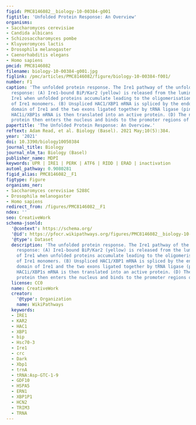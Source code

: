 ```yaml
---
figid: PMC8146082__biology-10-00384-g001
figtitle: 'Unfolded Protein Response: An Overview'
organisms:
- Saccharomyces cerevisiae
- Candida albicans
- Schizosaccharomyces pombe
- Kluyveromyces lactis
- Drosophila melanogaster
- Caenorhabditis elegans
- Homo sapiens
pmcid: PMC8146082
filename: biology-10-00384-g001.jpg
figlink: /pmc/articles/PMC8146082/figure/biology-10-00384-f001/
number: F1
caption: 'The unfolded protein response. The Ire1 pathway of the unfolded protein
  response: (A) Ire1-bound BiP/Kar2 (yellow) is released from the luminal domain of
  Ire1 when unfolded proteins accumulate leading to the oligomerisation and trans-autophosphorylation
  of Ire1 monomers. (B) Unspliced HAC1/XBP1 mRNA is spliced by the endoribonuclease
  domain of Ire1 and the two exons ligated together by tRNA ligase (pink). (C) The
  HAC1i/XBP1s mRNA is then translated into an active protein. (D) The newly synthesised
  protein then enters the nucleus and binds to the promoter regions of target genes.'
papertitle: 'The Unfolded Protein Response: An Overview.'
reftext: Adam Read, et al. Biology (Basel). 2021 May;10(5):384.
year: '2021'
doi: 10.3390/biology10050384
journal_title: Biology
journal_nlm_ta: Biology (Basel)
publisher_name: MDPI
keywords: UPR | IRE1 | PERK | ATF6 | RIDD | ERAD | inactivation
automl_pathway: 0.9080281
figid_alias: PMC8146082__F1
figtype: Figure
organisms_ner:
- Saccharomyces cerevisiae S288C
- Drosophila melanogaster
- Homo sapiens
redirect_from: /figures/PMC8146082__F1
ndex: ''
seo: CreativeWork
schema-jsonld:
  '@context': https://schema.org/
  '@id': https://pfocr.wikipathways.org/figures/PMC8146082__biology-10-00384-g001.html
  '@type': Dataset
  description: 'The unfolded protein response. The Ire1 pathway of the unfolded protein
    response: (A) Ire1-bound BiP/Kar2 (yellow) is released from the luminal domain
    of Ire1 when unfolded proteins accumulate leading to the oligomerisation and trans-autophosphorylation
    of Ire1 monomers. (B) Unspliced HAC1/XBP1 mRNA is spliced by the endoribonuclease
    domain of Ire1 and the two exons ligated together by tRNA ligase (pink). (C) The
    HAC1i/XBP1s mRNA is then translated into an active protein. (D) The newly synthesised
    protein then enters the nucleus and binds to the promoter regions of target genes.'
  license: CC0
  name: CreativeWork
  creator:
    '@type': Organization
    name: WikiPathways
  keywords:
  - IRE1
  - KAR2
  - HAC1
  - XBP1
  - bip
  - Hsc70-3
  - Ire1
  - crc
  - Dark
  - Xbp1
  - trnA
  - tRNA:Asp-GTC-1-9
  - GDF10
  - HSPA5
  - ERN1
  - XBP1P1
  - HCN2
  - TRIM3
  - TRNA
---
```

